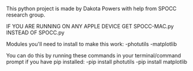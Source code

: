 This python project is made by Dakota Powers with help from SPOCC research group. 

IF YOU ARE RUNNING ON ANY APPLE DEVICE GET SPOCC-MAC.py INSTEAD OF SPOCC.py

Modules you'll need to install to make this work:
-photutils
-matplotlib

You can do this by running these commands in your terminal/command prompt if you have pip installed:
-pip install photutils
-pip install matplotlib
